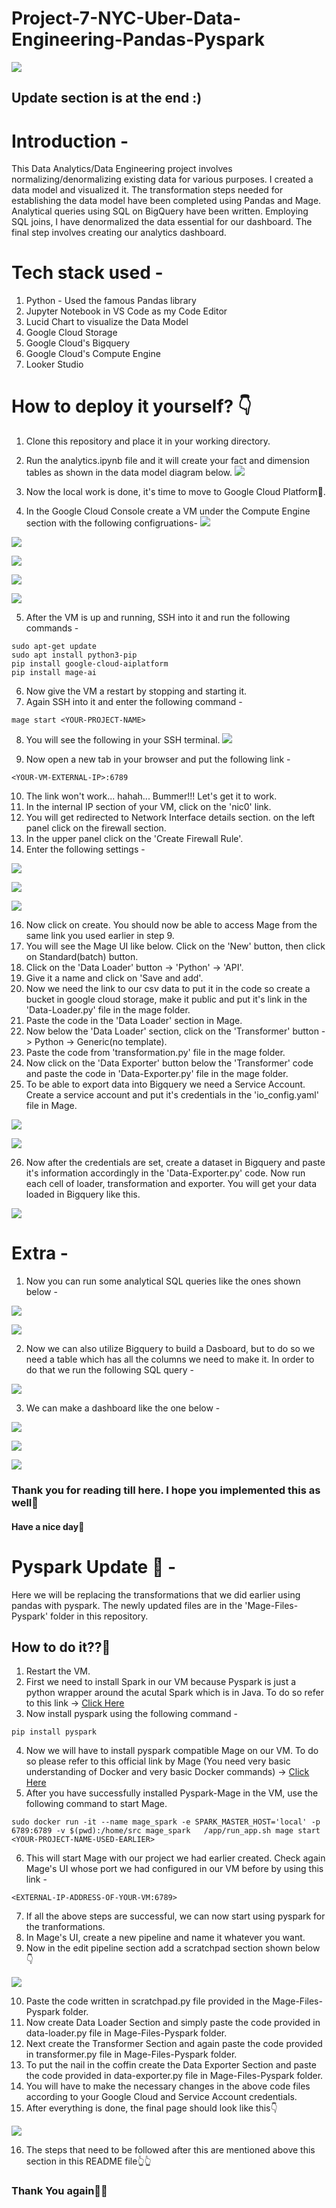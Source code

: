 # Project-7-NYC-Uber-Data-Engineering-Pandas-Pyspark

![](Images/Data-Flow.png)

## Update section is at the end :)

# Introduction - 
This Data Analytics/Data Engineering project involves normalizing/denormalizing existing data for various purposes. I created a data model and visualized it. The transformation steps needed for establishing the data model have been completed using Pandas and Mage. Analytical queries using SQL on BigQuery have been written. Employing SQL joins, I have denormalized the data essential for our dashboard. The final step involves creating our analytics dashboard.

# Tech stack used - 
1. Python - Used the famous Pandas library
2. Jupyter Notebook in VS Code as my Code Editor
3. Lucid Chart to visualize the Data Model
4. Google Cloud Storage
5. Google Cloud's Bigquery
6. Google Cloud's Compute Engine
7. Looker Studio

# How to deploy it yourself? 👇
1. Clone this repository and place it in your working directory.
2. Run the analytics.ipynb file and it will create your fact and dimension tables as shown in the data model diagram below.
![](Images/Data-Model.png)

3. Now the local work is done, it's time to move to Google Cloud Platform🍻.
4. In the Google Cloud Console create a VM under the Compute Engine section with the following configruations-
![](Images/Config-1.png)

![](Images/Config-2.png)

![](Images/Config-3.png)

![](Images/Config-4.png)

![](Images/Config-5.png)

5. After the VM is up and running, SSH into it and run the following commands -
```
sudo apt-get update
sudo apt install python3-pip
pip install google-cloud-aiplatform
pip install mage-ai
```
6. Now give the VM a restart by stopping and starting it.
7. Again SSH into it and enter the following command -
```
mage start <YOUR-PROJECT-NAME>
```
8. You will see the following in your SSH terminal.
![](Images/SSH-Terminal-Mage.png)

9. Now open a new tab in your browser and put the following link -
```
<YOUR-VM-EXTERNAL-IP>:6789
```
10. The link won't work... hahah... Bummer!!! Let's get it to work.
11. In the internal IP section of your VM, click on the 'nic0' link.
12. You will get redirected to Network Interface details section. on the left panel click on the firewall section.
13. In the upper panel click on the 'Create Firewall Rule'.
14. Enter the following settings -

![](Images/Mage-Access-1.png)

![](Images/Mage-Access-2.png)

![](Images/Mage-Access-3.png)

16. Now click on create. You should now be able to access Mage from the same link you used earlier in step 9.
17. You will see the Mage UI like below. Click on the 'New' button, then click on Standard(batch) button.
18. Click on the 'Data Loader' button -> 'Python' -> 'API'.
19. Give it a name and click on 'Save and add'.
20. Now we need the link to our csv data to put it in the code so create a bucket in google cloud storage, make it public and put it's link in the 'Data-Loader.py' file in the mage folder.
21. Paste the code in the 'Data Loader' section in Mage.
22. Now below the 'Data Loader' section, click on the 'Transformer' button -> Python -> Generic(no template).
23. Paste the code from 'transformation.py' file in the mage folder.
24. Now click on the 'Data Exporter' button below the 'Transformer' code and paste the code in 'Data-Exporter.py' file in the mage folder.
25. To be able to export data into Bigquery we need a Service Account. Create a service account and put it's credentials in the 'io_config.yaml' file in Mage.

![](Images/Config-gcp.png)

![](Images/Config-gcp-2.png)

26. Now after the credentials are set, create a dataset in Bigquery and paste it's information accordingly in the 'Data-Exporter.py' code. Now run each cell of loader, transformation and exporter. You will get your data loaded in Bigquery like this.

![](Images/Bigquery.png)

# Extra - 
1. Now you can run some analytical SQL queries like the ones shown below -

![](Images/SQL-1.png)

![](Images/SQL-2.png)

2. Now we can also utilize Bigquery to build a Dasboard, but to do so we need a table which has all the columns we need to make it. In order to do that we run the following SQL query - 

![](Images/all-table.png)

3. We can make a dashboard like the one below -

![](Images/dashboard-1.png)

![](Images/dashboard-2.png)

![](Images/dashboard-3.png)

### Thank you for reading till here. I hope you implemented this as well🫠

#### Have a nice day🍻

# Pyspark Update 🍻 - 
Here we will be replacing the transformations that we did earlier using pandas with pyspark. The newly updated files are in the 'Mage-Files-Pyspark' folder in this repository.

## How to do it??🤔
1. Restart the VM.
2. First we need to install Spark in our VM because Pyspark is just a python wrapper around the acutal Spark which is in Java. To do so refer to this link -> [Click Here](https://linuxgenie.net/how-to-install-apache-spark-on-ubuntu-22-04/)
3. Now install pyspark using the following command -
```
pip install pyspark
```
4. Now we will have to install pyspark compatible Mage on our VM. To do so please refer to this official link by Mage (You need very basic understanding of Docker and very basic Docker commands) -> [Click Here](https://docs.mage.ai/integrations/spark-pyspark)
5. After you have successfully installed Pyspark-Mage in the VM, use the following command to start Mage.
```
sudo docker run -it --name mage_spark -e SPARK_MASTER_HOST='local' -p 6789:6789 -v $(pwd):/home/src mage_spark   /app/run_app.sh mage start <YOUR-PROJECT-NAME-USED-EARLIER>
```
6. This will start Mage with our project we had earlier created. Check again Mage's UI whose port we had configured in our VM before by using this link -
```
<EXTERNAL-IP-ADDRESS-OF-YOUR-VM:6789>
```
7. If all the above steps are successful, we can now start using pyspark for the tranformations.
8. In Mage's UI, create a new pipeline and name it whatever you want.
9. Now in the edit pipeline section add a scratchpad section shown below👇

![](Images/scratchpad.png)

10. Paste the code written in scratchpad.py file provided in the Mage-Files-Pyspark folder.
11. Now create Data Loader Section and simply paste the code provided in data-loader.py file in Mage-Files-Pyspark folder.
12. Next create the Transformer Section and again paste the code provided in transformer.py file in Mage-Files-Pyspark folder.
13. To put the nail in the coffin create the Data Exporter Section and paste the code provided in data-exporter.py file in Mage-Files-Pyspark folder.
14. You will have to make the necessary changes in the above code files according to your Google Cloud and Service Account credentials.
15. After everything is done, the final page should look like this👇

![](Images/final2.png)

16. The steps that need to be followed after this are mentioned above this section in this README file👆👆

### Thank You again👋👋












